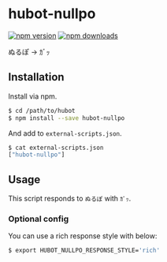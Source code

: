 # hubot-nullpo

[![npm version](https://img.shields.io/npm/v/hubot-nullpo.svg)](https://www.npmjs.com/package/hubot-nullpo)
[![npm downloads](https://img.shields.io/npm/dm/hubot-nullpo.svg)](https://www.npmjs.com/package/hubot-nullpo)

ぬるぽ → ｶﾞｯ

## Installation

Install via npm.

```bash
$ cd /path/to/hubot
$ npm install --save hubot-nullpo
```

And add to `external-scripts.json`.

```bash
$ cat external-scripts.json
["hubot-nullpo"]
```

## Usage

This script responds to `ぬるぽ` with `ｶﾞｯ`.

### Optional config

You can use a rich response style with below:

```bash
$ export HUBOT_NULLPO_RESPONSE_STYLE='rich'
```
